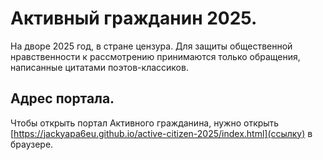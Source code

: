 # Активный гражданин 2025.

На дворе 2025 год, в стране цензура.
Для защиты общественной нравственности к рассмотрению принимаются только обращения, написанные цитатами поэтов-классиков.

## Адрес портала.
Чтобы открыть портал Активного гражданина, нужно открыть [https://jackyapa6eu.github.io/active-citizen-2025/index.html](ссылку) в браузере.
